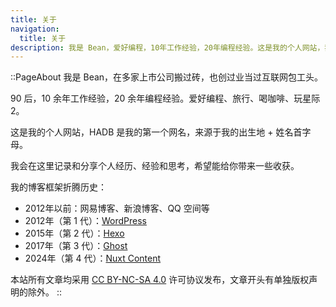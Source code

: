 ```yaml
---
title: 关于
navigation:
  title: 关于
description: 我是 Bean，爱好编程，10年工作经验，20年编程经验。这是我的个人网站，我会在这里记录和分享个人经历、经验和思考，希望能给你带来一些收获。
---
```


::PageAbout
我是 Bean，在多家上市公司搬过砖，也创过业当过互联网包工头。

90 后，10 余年工作经验，20 余年编程经验。爱好编程、旅行、喝咖啡、玩星际2。

这是我的个人网站，HADB 是我的第一个网名，来源于我的出生地 + 姓名首字母。

我会在这里记录和分享个人经历、经验和思考，希望能给你带来一些收获。

我的博客框架折腾历史：

- 2012年以前：网易博客、新浪博客、QQ 空间等
- 2012年（第 1 代）：[WordPress](https://wordpress.org/)
- 2015年（第 2 代）：[Hexo](https://hexo.io/)
- 2017年（第 3 代）：[Ghost](https://ghost.org/)
- 2024年（第 4 代）：[Nuxt Content](https://content.nuxt.com/)

本站所有文章均采用 [CC BY-NC-SA 4.0](https://creativecommons.org/licenses/by-nc-sa/4.0/deed.zh-hans) 许可协议发布，文章开头有单独版权声明的除外。
::
